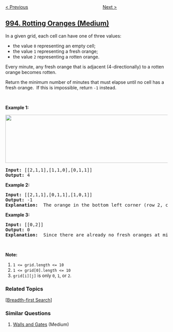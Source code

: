 <!--|This file generated by command(leetcode description); DO NOT EDIT.    |-->
<!--+----------------------------------------------------------------------+-->
<!--|@author    openset <openset.wang@gmail.com>                           |-->
<!--|@link      https://github.com/openset                                 |-->
<!--|@home      https://github.com/openset/leetcode                        |-->
<!--+----------------------------------------------------------------------+-->

[< Previous](../cousins-in-binary-tree "Cousins in Binary Tree")
　　　　　　　　　　　　　　　　
[Next >](../minimum-number-of-k-consecutive-bit-flips "Minimum Number of K Consecutive Bit Flips")

## [994. Rotting Oranges (Medium)](https://leetcode.com/problems/rotting-oranges "腐烂的橘子")

<p>In a given grid, each cell can have one of three&nbsp;values:</p>

<ul>
	<li>the value <code>0</code> representing an empty cell;</li>
	<li>the value <code>1</code> representing a fresh orange;</li>
	<li>the value <code>2</code> representing a rotten orange.</li>
</ul>

<p>Every minute, any fresh orange that is adjacent (4-directionally) to a rotten orange becomes rotten.</p>

<p>Return the minimum number of minutes that must elapse until no cell has a fresh orange.&nbsp; If this is impossible, return <code>-1</code> instead.</p>

<p>&nbsp;</p>

<div>
<p><strong>Example 1:</strong></p>

<p><strong><img alt="" src="https://assets.leetcode.com/uploads/2019/02/16/oranges.png" style="width: 712px; height: 150px;" /></strong></p>

<pre>
<strong>Input: </strong><span id="example-input-1-1">[[2,1,1],[1,1,0],[0,1,1]]</span>
<strong>Output: </strong><span id="example-output-1">4</span>
</pre>

<div>
<p><strong>Example 2:</strong></p>

<pre>
<strong>Input: </strong><span id="example-input-2-1">[[2,1,1],[0,1,1],[1,0,1]]</span>
<strong>Output: </strong><span id="example-output-2">-1</span>
<strong>Explanation: </strong> The orange in the bottom left corner (row 2, column 0) is never rotten, because rotting only happens 4-directionally.
</pre>

<div>
<p><strong>Example 3:</strong></p>

<pre>
<strong>Input: </strong><span id="example-input-3-1">[[0,2]]</span>
<strong>Output: </strong><span id="example-output-3">0</span>
<strong>Explanation: </strong> Since there are already no fresh oranges at minute 0, the answer is just 0.
</pre>

<p>&nbsp;</p>

<p><strong>Note:</strong></p>

<ol>
	<li><code>1 &lt;= grid.length &lt;= 10</code></li>
	<li><code>1 &lt;= grid[0].length &lt;= 10</code></li>
	<li><code>grid[i][j]</code> is only <code>0</code>, <code>1</code>, or <code>2</code>.</li>
</ol>
</div>
</div>
</div>

### Related Topics
  [[Breadth-first Search](../../tag/breadth-first-search/README.md)]

### Similar Questions
  1. [Walls and Gates](../walls-and-gates) (Medium)
